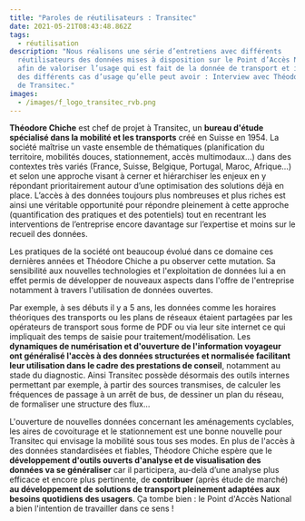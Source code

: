 ```yaml
---
title: "Paroles de réutilisateurs : Transitec"
date: 2021-05-21T08:43:48.862Z
tags:
  - réutilisation
description: "Nous réalisons une série d’entretiens avec différents
  réutilisateurs des données mises à disposition sur le Point d’Accès National,
  afin de valoriser l’usage qui est fait de la donnée de transport et illustrer
  des différents cas d’usage qu’elle peut avoir : Interview avec Théodore Chiche
  de Transitec."
images:
  - /images/f_logo_transitec_rvb.png
---
```

**Théodore Chiche** est chef de projet à Transitec, un **bureau d'étude spécialisé dans la mobilité et les transports** créé en Suisse en 1954. La société maîtrise un vaste ensemble de thématiques (planification du territoire, mobilités douces, stationnement, accès multimodaux...) dans des contextes très variés (France, Suisse, Belgique, Portugal, Maroc, Afrique…) et selon une approche visant à cerner et hiérarchiser les enjeux en y répondant prioritairement autour d’une optimisation des solutions déjà en place. L’accès à des données toujours plus nombreuses et plus riches est ainsi une véritable opportunité pour répondre pleinement à cette approche (quantification des pratiques et des potentiels) tout en recentrant les interventions de l’entreprise encore davantage sur l’expertise et moins sur le recueil des données.

Les pratiques de la société ont beaucoup évolué dans ce domaine ces dernières années et Théodore Chiche a pu observer cette mutation. Sa sensibilité aux nouvelles technologies et l'exploitation de données lui a en effet permis de développer de nouveaux aspects dans l'offre de l'entreprise notamment à travers l'utilisation de données ouvertes. 

Par exemple, à ses débuts il y a 5 ans, les données comme les horaires théoriques des transports ou les plans de réseaux  étaient partagées par les opérateurs de transport sous forme de PDF ou via leur site internet ce qui impliquait des temps de saisie pour traitement/modélisation. Les **dynamiques de numérisation et d'ouverture de l'information voyageur** **ont généralisé l'accès à des données structurées et normalisée facilitant leur utilisation dans le cadre des prestations de conseil**, notamment au stade du diagnostic. Ainsi Transitec possède désormais des outils internes permettant par exemple, à partir des sources transmises, de calculer les fréquences de passage à un arrêt de bus, de dessiner un plan du réseau, de formaliser une structure des flux... 

L'ouverture de nouvelles données concernant les aménagements cyclables, les aires de covoiturage et le stationnement est une bonne nouvelle pour Transitec qui envisage la mobilité sous tous ses modes. En plus de l'accès à des données standardisées et fiables, Théodore Chiche espère que le **développement d'outils ouverts d'analyse et de visualisation des données va se généraliser** car il participera, au-delà d’une analyse plus efficace et encore plus pertinente, de **contribuer** (après étude de marché) **au développement de solutions de transport pleinement adaptées aux besoins quotidiens des usagers**. Ça tombe bien : le Point d'Accès National a bien l'intention de travailler dans ce sens !